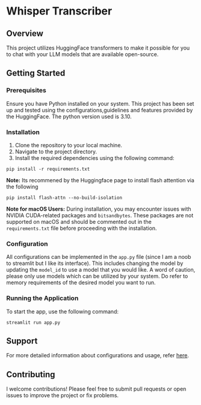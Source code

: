 # Whisper Transcriber

## Overview
This project utilizes HuggingFace transformers to make it possible for you to chat with your LLM models that are available open-source.

## Getting Started

### Prerequisites
Ensure you have Python installed on your system. This project has been set up and tested using the configurations,guidelines and features provided by the HuggingFace. The python version used is 3.10.

### Installation
1. Clone the repository to your local machine.
2. Navigate to the project directory.
3. Install the required dependencies using the following command:

```
pip install -r requirements.txt
```
**Note:**  Its recommened by the Huggingface page to install flash attention via the following
```
pip install flash-attn --no-build-isolation
```

**Note for macOS Users:** During installation, you may encounter issues with NVIDIA CUDA-related packages and `bitsandbytes`. These packages are not supported on macOS and should be commented out in the `requirements.txt` file before proceeding with the installation.

### Configuration
All configurations can be implemented in the `app.py` file (since I am a noob to streamlit but I like its interface). This includes changing the model by updating the `model_id` to use a model that you would like.
A word of caution, please only use models which can be utilized by your system. Do refer to memory requirements of the desired model you want to run.

### Running the Application
To start the app, use the following command:

```
streamlit run app.py 
```


## Support
For more detailed information about configurations and usage, refer [here](https://huggingface.co/docs/transformers/v4.39.0/en/index).

## Contributing
I welcome contributions! Please feel free to submit pull requests or open issues to improve the project or fix problems.